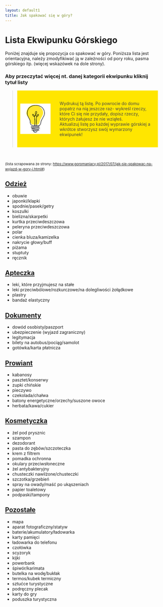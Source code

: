 ```yaml
---
layout: default1
title: Jak spakować się w góry?
---
```


# Lista Ekwipunku Górskiego

Poniżej znajduje się propozycja co spakować w góry. Poniższa lista jest orientacyjna, należy zmodyfikiwać ją w zależności od pory roku, pasma górskiego itp. (więcej wskazówek na dole strony).

<h3 class="bg-greyBase">Aby przeczytać więcej nt. danej kategorii ekwipunku kliknij tytuł listy</h3>

<blockquote class="p-4">
    <div style="display: flex; align-items: center; background-color:rgb(255, 230, 0); padding: 10px;">
    <img src="assets/images/bulb.png" alt="Żarówka" style="margin-right: 20px; width: 100px; height: auto;">
    <p style= "color: rgb(75, 70, 70); padding: 10px;">
        Wydrukuj tą listę. Po powrocie do domu popatrz na nią jeszcze raz- wykreśl rzeczy, które Ci się nie przydały, dopisz rzeczy, których żałujesz że nie wziąłeś.<br>
        Aktualizuj listę po każdej wyprawie górskiej a wkrótce stworzysz swój wymarzony ekwipunek!
    </p>
    </div>
</blockquote>

<br>

<small>(lista scrapowana ze strony: https://www.goromaniacy.pl/2017/07/jak-sie-spakowac-na-wyjazd-w-gory-i.html#)</small>
<div class="flex flex-col gap-10 w-full">
    <div class="grid sm:grid-flow-col-dense gap-5">
    <div class="bg-white w-full">
        <div class="p-6 -pb-6"><a href="/KGprojects/odziez.html"><h2 clas="p-6">Odzież</h2></a></div>
        <ul class="pl-10 p-4">
            <li class="pl-2"> obuwie</li>
            <li class="pl-2"> japonki/klapki</li>
            <li class="pl-2"> spodnie/pasek/getry</li>
            <li class="pl-2"> koszulki</li>
            <li class="pl-2"> bielizna/skarpetki</li>
            <li class="pl-2"> kurtka przeciwdeszczowa</li>
            <li class="pl-2"> peleryna przeciwdeszczowa</li>
            <li class="pl-2"> polar</li>
            <li class="pl-2"> cienka bluza/kamizelka</li>
            <li class="pl-2"> nakrycie głowy/buff</li>
            <li class="pl-2"> piżama</li>
            <li class="pl-2"> stuptuty</li>
            <li class="pl-2"> ręcznik</li>
        </ul>
    </div>
    <div class="grid  grid-flow-row-dense">
    <div class="bg-greyBase w-full">
        <div class="p-6 -pb-6"><a href="/KGprojects/apteczka.html"><h2 clas="p-6">Apteczka</h2></a></div>
        <ul class="pl-10 p-4">
            <li class="pl-2"> leki, które przyjmujesz na stałe</li>
            <li class="pl-2"> leki przeciwbólowe/rozkurczowe/na dolegliwości żołądkowe</li>
            <li class="pl-2"> plastry</li>
            <li class="pl-2"> bandaż elastyczny</li>
        </ul>
    </div>
    <div class="bg-greyBase w-full">
        <div class="p-6 -pb-6"><a href="/KGprojects/dokumenty.html"><h2 clas="p-6">Dokumenty</h2></a></div>
        <ul class="pl-10 p-4">
            <li class="pl-2"> dowód osobisty/paszport</li>
            <li class="pl-2"> ubezpieczenie (wyjazd zagraniczny)</li>
            <li class="pl-2"> legitymacja</li>
            <li class="pl-2"> bilety na autobus/pociąg/samolot</li>
            <li class="pl-2"> gotówka/karta płatnicza</li>
        </ul>
    </div>
    </div>
    </div>
    <div class="bg-white w-full">
        <div class="p-6 -pb-6"><a href="/KGprojects/prowiant.html"><h2 clas="p-6">Prowiant</h2></a></div>
        <ul class="pl-10 p-4">
            <li class="pl-2"> kabanosy</li>
            <li class="pl-2"> pasztet/konserwy</li>
            <li class="pl-2"> zupki chińskie</li>
            <li class="pl-2"> pieczywo</li>
            <li class="pl-2"> czekolada/chałwa</li>
            <li class="pl-2"> batony energetyczne/orzechy/suszone owoce</li>
            <li class="pl-2"> herbata/kawa/cukier</li>
        </ul>
    </div>
    <div class="grid sm:grid-flow-col-dense gap-5">
    <div class="bg-white w-full">
        <div class="p-6 -pb-6"><a href="/KGprojects/kosmetyczka.html"><h2 clas="p-6">Kosmetyczka</h2></a></div>
        <ul class="pl-10 p-4">
            <li class="pl-2"> żel pod prysznic</li>
            <li class="pl-2"> szampon</li>
            <li class="pl-2"> dezodorant</li>
            <li class="pl-2"> pasta do zębów/szczoteczka</li>
            <li class="pl-2"> krem z filtrem</li>
            <li class="pl-2"> pomadka ochronna</li>
            <li class="pl-2"> okulary przeciwsłoneczne</li>
            <li class="pl-2"> żel antybakteryjny</li>
            <li class="pl-2"> chusteczki nawilżone/chusteczki</li>
            <li class="pl-2"> szczotka/grzebień</li>
            <li class="pl-2"> spray na owady/maść po ukąszeniach</li>
            <li class="pl-2"> papier toaletowy</li>
            <li class="pl-2"> podpaski/tampony</li>
        </ul>
    </div> 
    <div class="bg-greyBase w-full">
        <div class="p-6 -pb-6"><a href="/KGprojects/pozostale.html"><h2 clas="p-6">Pozostałe</h2></a></div>
        <ul class="pl-10 p-4">
            <li class="pl-2"> mapa</li>
            <li class="pl-2"> aparat fotograficzny/statyw</li>
            <li class="pl-2"> baterie/akumulatory/ładowarka</li>
            <li class="pl-2"> karty pamięci</li>
            <li class="pl-2"> ładowarka do telefonu</li>
            <li class="pl-2"> czołówka</li>
            <li class="pl-2"> scyzoryk</li>
            <li class="pl-2"> kijki</li>
            <li class="pl-2"> powerbank</li>
            <li class="pl-2"> śpiwór/karimata</li>
            <li class="pl-2"> butelka na wodę/bukłak</li>
            <li class="pl-2"> termos/kubek termiczny</li>
            <li class="pl-2"> sztućce turystyczne</li>
            <li class="pl-2"> podręczny plecak</li>
            <li class="pl-2"> karty do gry</li>
            <li class="pl-2"> poduszka turystyczna</li>
        </ul>
    </div>
</div>
</div>
<br><br>
